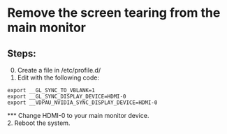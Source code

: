 # Remove the screen tearing from the main monitor  

## Steps:  

0. Create a file in /etc/profile.d/  
1. Edit with the following code:  
  ```  
  export __GL_SYNC_TO_VBLANK=1  
  export __GL_SYNC_DISPLAY_DEVICE=HDMI-0  
  export __VDPAU_NVIDIA_SYNC_DISPLAY_DEVICE=HDMI-0  
  ```
  *** Change HDMI-0 to your main monitor device.  
2. Reboot the system.  
